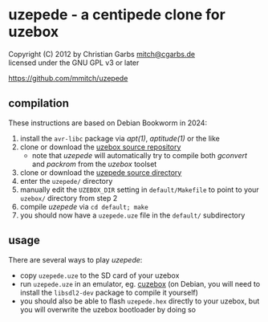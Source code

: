 # uzepede - a centipede clone for uzebox

Copyright (C) 2012 by  Christian Garbs <mitch@cgarbs.de>  
licensed under the GNU GPL v3 or later

<https://github.com/mmitch/uzepede>

## compilation

These instructions are based on Debian Bookworm in 2024:

1. install the `avr-libc` package via _apt(1)_, _aptitude(1)_ or the like
2. clone or download the [uzebox source repository][1]
   - note that _uzepede_ will automatically try to compile both
     _gconvert_ and _packrom_ from the _uzebox_ toolset
3. clone or download the [uzepede source directory][2]
4. enter the `uzepede/` directory
5. manually edit the `UZEBOX_DIR` setting in `default/Makefile`
   to point to your `uzebox/` directory from step 2
6. compile _uzepede_ via `cd default; make`
7. you should now have a `uzepede.uze` file in the `default/` subdirectory

[1]: https://github.com/Uzebox/uzebox
[2]: https://github.com/mmitch/uzepede

## usage

There are several ways to play _uzepede_:

- copy `uzepede.uze` to the SD card of your uzebox
- run `uzepede.uze` in an emulator, eg. [cuzebox][3]
  (on Debian, you will need to install the `libsdl2-dev` package to compile it yourself)
- you should also be able to flash `uzepede.hex` directly to your uzebox,
  but you will overwrite the uzebox bootloader by doing so

[3]: https://github.com/Jubatian/cuzebox
